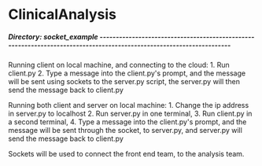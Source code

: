 # ClinicalAnalysis










##### Directory: socket_example ---------------------------------------------------------------------------------------------------------------------
Running client on local machine, and connecting to the cloud:
	1. Run client.py 
	2. Type a message into the client.py's prompt, and the message will be sent using sockets to the server.py script,
           the server.py will then send the message back to client.py

Running both client and server on local machine:
	1. Change the ip address in server.py to localhost
	2. Run server.py in one terminal, 
	3. Run client.py in a second terminal,
	4. Type a message into the client.py's prompt, and the message will be sent through the socket, to server.py, and server.py
           will send the message back to client.py 


Sockets will be used to connect the front end team, to the analysis team.

